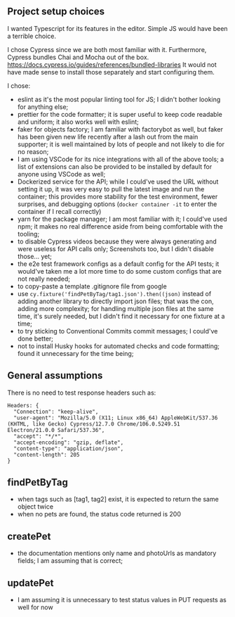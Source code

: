 <!-- Add any assumptions here -->

## Project setup choices

I wanted Typescript for its features in the editor. Simple JS would have been a terrible choice.

I chose Cypress since we are both most familiar with it.
Furthermore, Cypress bundles Chai and Mocha out of the box. https://docs.cypress.io/guides/references/bundled-libraries 
It would not have made sense to install those separately and start configuring them.

I chose:
- eslint as it's the most popular linting tool for JS; I didn't bother looking for anything else;
- prettier for the code formatter; it is super useful to keep code readable and uniform; it also works well with eslint;
- faker for objects factory; I am familiar with factorybot as well, but faker has been given new life recently after a lash out from the main supporter;
  it is well maintained by lots of people and not likely to die for no reason;
- I am using VSCode for its nice integrations with all of the above tools; a list of extensions can also be provided to be installed by default
  for anyone using VSCode as well;
- Dockerized service for the API; while I could've used the URL without setting it up, it was very easy to pull the latest image and run the container;
  this provides more stability for the test environment, fewer surprises, and debugging options (`docker container -it` to enter the container if I recall correctly)
- yarn for the package manager; I am most familiar with it; I could've used npm; it makes no real difference aside from being comfortable with the tooling;
- to disable Cypress videos because they were always generating and were useless for API calls only; Screenshots too, but I didn't disable those... yet;
- the e2e test framework configs as a default config for the API tests; it would've taken me a lot more time to do some custom configs that are not really needed;
- to copy-paste a template .gitignore file from google
- use `cy.fixture('findPetByTag/tag1.json').then((json)` instead of adding another library to directly import json files; that was the con, adding more complexity; for handling multiple json files at the same time, it's surely needed, but I didn't find it necessary for one fixture at a time;
- to try sticking to Conventional Commits commit messages; I could've done better;
- not to install Husky hooks for automated checks and code formatting; found it unnecessary for the time being;

## General assumptions

There is no need to test response headers such as:

```
Headers: {
  "Connection": "keep-alive",
  "user-agent": "Mozilla/5.0 (X11; Linux x86_64) AppleWebKit/537.36 (KHTML, like Gecko) Cypress/12.7.0 Chrome/106.0.5249.51 Electron/21.0.0 Safari/537.36",
  "accept": "*/*",
  "accept-encoding": "gzip, deflate",
  "content-type": "application/json",
  "content-length": 205
}
```

## findPetByTag

- when tags such as [tag1, tag2] exist, it is expected to return the same object twice
- when no pets are found, the status code returned is 200

## createPet

- the documentation mentions only name and photoUrls as mandatory fields; I am assuming that is correct;

## updatePet

- I am assuming it is unnecessary to test status values in PUT requests as well for now

